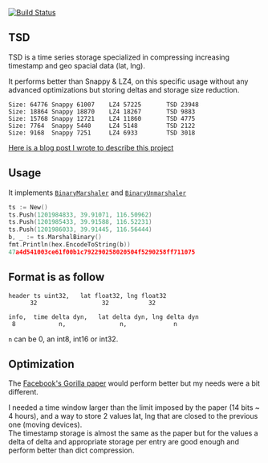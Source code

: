 [![Build Status](https://cloud.drone.io/api/badges/akhenakh/tsd/status.svg)](https://cloud.drone.io/akhenakh/tsd)

TSD
---

TSD is a time series storage specialized in compressing increasing timestamp and geo spacial data (lat, lng).

It performs better than Snappy & LZ4, on this specific usage without any advanced optimizations but storing deltas and storage size reduction.

```
Size: 64776 Snappy 61007    LZ4 57225       TSD 23948
Size: 18864 Snappy 18870    LZ4 18267       TSD 9883
Size: 15768 Snappy 12721    LZ4 11860       TSD 4775
Size: 7764  Snappy 5440     LZ4 5148        TSD 2122
Size: 9168  Snappy 7251     LZ4 6933        TSD 3018
```
[Here is a blog post I wrote to describe this project](https://blog.nobugware.com/post/2019/time_series_storage_for_coordinates/)

## Usage

It implements [`BinaryMarshaler`](https://golang.org/pkg/encoding/#BinaryMarshaler) and [`BinaryUnmarshaler`](https://golang.org/pkg/encoding/#BinaryUnmarshaler)
```go
ts := New()
ts.Push(1201984833, 39.91071, 116.50962)
ts.Push(1201985433, 39.91588, 116.52231)
ts.Push(1201986033, 39.91445, 116.56444)
b, _ := ts.MarshalBinary()
fmt.Println(hex.EncodeToString(b))
47a4d541003ce61f00b1c792290258020504f5290258ff711075
```

## Format is as follow

```
header ts uint32,   lat float32, lng float32
      32                  32           32

info,  time delta dyn,   lat delta dyn, lng delta dyn
 8            n,               n,             n
```

`n` can be 0, an int8, int16 or int32.

## Optimization 
The [Facebook's Gorilla paper](https://github.com/dgryski/go-tsz) would perform better but my needs were a bit different.

I needed a time window larger than the limit imposed by the paper (14 bits ~ 4 hours), and a way to store 2 values lat, lng that are closed to the previous one (moving devices).  
The timestamp storage is almost the same as the paper but for the values a delta of delta and appropriate storage per entry are good enough and perform better than dict compression.

